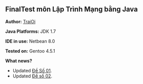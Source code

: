 ## FinalTest môn Lập Trình Mạng bằng Java

**Author:** [TraiOi](https://www.facebook.com/traioi.ksis)

**Java Platforms:** JDK 1.7

**IDE in use:** Netbean 8.0

**Tested on:** Gentoo 4.5.1

**What news?**
   * Updated [Đề Số 01](https://github.com/TraiOi/LapTrinhMangFinalTestJava/blob/master/DeBai/DeSo1.md).
   * Updated [Đề số 02](https://github.com/TraiOi/LapTrinhMangFinalTestJava/blob/master/DeBai/DeSo02.md).
